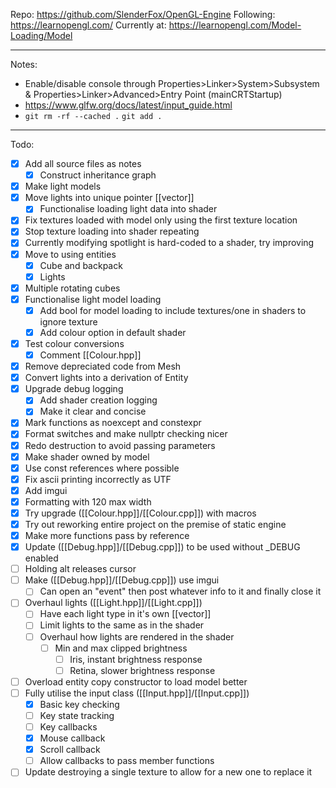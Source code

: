 Repo: https://github.com/SlenderFox/OpenGL-Engine
Following: https://learnopengl.com/
Currently at: https://learnopengl.com/Model-Loading/Model
___
Notes:
- Enable/disable console through
	Properties>Linker>System>Subsystem & Properties>Linker>Advanced>Entry Point (mainCRTStartup)
- https://www.glfw.org/docs/latest/input_guide.html
- `git rm -rf --cached .` `git add .`
___
Todo:
- [x] Add all source files as notes
	- [x] Construct inheritance graph
- [x] Make light models
- [x] Move lights into unique pointer [[vector]]
	- [x] Functionalise loading light data into shader
- [x] Fix textures loaded with model only using the first texture location
- [x] Stop texture loading into shader repeating
- [x] Currently modifying spotlight is hard-coded to a shader, try improving
- [x] Move to using entities
	- [x] Cube and backpack
	- [x] Lights
- [x] Multiple rotating cubes
- [x] Functionalise light model loading
	- [x] Add bool for model loading to include textures/one in shaders to ignore texture
	- [x] Add colour option in default shader
- [x] Test colour conversions
	- [x] Comment [[Colour.hpp]]
- [x] Remove depreciated code from Mesh
- [x] Convert lights into a derivation of Entity
- [x] Upgrade debug logging
	- [x] Add shader creation logging
	- [x] Make it clear and concise
- [x] Mark functions as noexcept and constexpr
- [x] Format switches and make nullptr checking nicer
- [x] Redo destruction to avoid passing parameters
- [x] Make shader owned by model
- [x] Use const references where possible
- [x] Fix ascii printing incorrectly as UTF
- [x] Add imgui
- [x] Formatting with 120 max width
- [x] Try upgrade ([[Colour.hpp]]/[[Colour.cpp]]) with macros
- [x] Try out reworking entire project on the premise of static engine
- [x] Make more functions pass by reference
- [x] Update ([[Debug.hpp]]/[[Debug.cpp]]) to be used without \_DEBUG enabled
- [ ] Holding alt releases cursor
- [ ] Make ([[Debug.hpp]]/[[Debug.cpp]]) use imgui
	- [ ] Can open an "event" then post whatever info to it and finally close it
- [ ] Overhaul lights ([[Light.hpp]]/[[Light.cpp]])
	- [ ] Have each light type in it's own [[vector]]
	- [ ] Limit lights to the same as in the shader
	- [ ] Overhaul how lights are rendered in the shader
		- [ ] Min and max clipped brightness
			- [ ] Iris, instant brightness response
			- [ ] Retina, slower brightness response
- [ ] Overload entity copy constructor to load model better
- [ ] Fully utilise the input class ([[Input.hpp]]/[[Input.cpp]])
	- [x] Basic key checking
	- [ ] Key state tracking
	- [ ] Key callbacks
	- [x] Mouse callback
	- [x] Scroll callback
	- [ ] Allow callbacks to pass member functions
- [ ] Update destroying a single texture to allow for a new one to replace it

